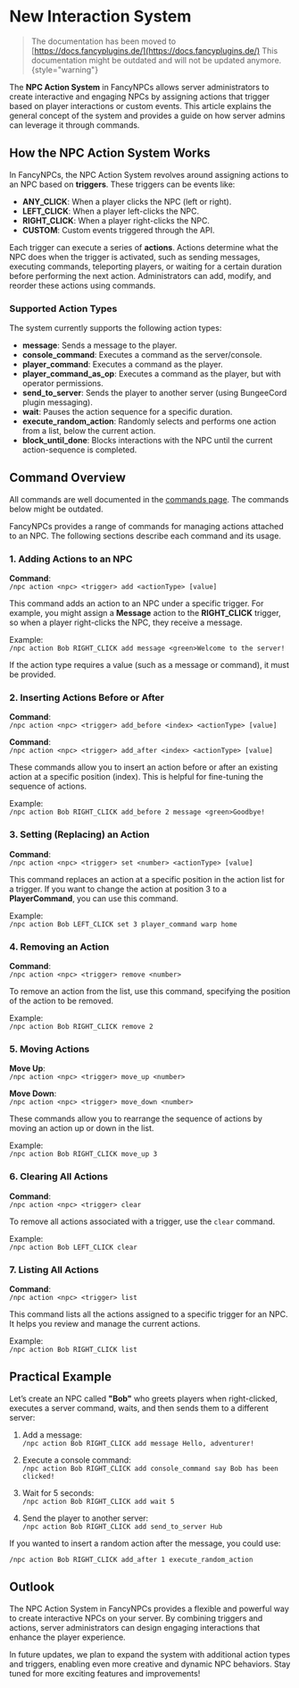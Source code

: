 # New Interaction System

> The documentation has been moved to [https://docs.fancyplugins.de/](https://docs.fancyplugins.de/)
> This documentation might be outdated and will not be updated anymore.
{style="warning"}

The **NPC Action System** in FancyNPCs allows server administrators to create interactive and engaging NPCs by assigning
actions that trigger based on player interactions or custom events. This article explains the general concept of the
system and provides a guide on how server admins can leverage it through commands.

## How the NPC Action System Works

In FancyNPCs, the NPC Action System revolves around assigning actions to an NPC based on **triggers**. These triggers
can be events like:

- **ANY_CLICK**: When a player clicks the NPC (left or right).
- **LEFT_CLICK**: When a player left-clicks the NPC.
- **RIGHT_CLICK**: When a player right-clicks the NPC.
- **CUSTOM**: Custom events triggered through the API.

Each trigger can execute a series of **actions**. Actions determine what the NPC does when the trigger is activated,
such as sending messages, executing commands, teleporting players, or waiting for a certain duration before performing
the next action. Administrators can add, modify, and reorder these actions using commands.

### Supported Action Types

The system currently supports the following action types:

- **message**: Sends a message to the player.
- **console_command**: Executes a command as the server/console.
- **player_command**: Executes a command as the player.
- **player_command_as_op**: Executes a command as the player, but with operator permissions.
- **send_to_server**: Sends the player to another server (using BungeeCord plugin messaging).
- **wait**: Pauses the action sequence for a specific duration.
- **execute_random_action**: Randomly selects and performs one action from a list, below the current action.
- **block_until_done**: Blocks interactions with the NPC until the current action-sequence is completed.

## Command Overview

<tip>All commands are well documented in the <a href="FN-Commands.md">commands page</a>. The commands below might be outdated.</tip>

FancyNPCs provides a range of commands for managing actions attached to an NPC. The following sections describe each
command and its usage.

### 1. Adding Actions to an NPC

**Command**:  
`/npc action <npc> <trigger> add <actionType> [value]`

This command adds an action to an NPC under a specific trigger. For example, you might assign a **Message** action to
the **RIGHT_CLICK** trigger, so when a player right-clicks the NPC, they receive a message.

Example:  
`/npc action Bob RIGHT_CLICK add message <green>Welcome to the server!`

If the action type requires a value (such as a message or command), it must be provided.

### 2. Inserting Actions Before or After

**Command**:  
`/npc action <npc> <trigger> add_before <index> <actionType> [value]`

**Command**:  
`/npc action <npc> <trigger> add_after <index> <actionType> [value]`

These commands allow you to insert an action before or after an existing action at a specific position (index). This is
helpful for fine-tuning the sequence of actions.

Example:  
`/npc action Bob RIGHT_CLICK add_before 2 message <green>Goodbye!`

### 3. Setting (Replacing) an Action

**Command**:  
`/npc action <npc> <trigger> set <number> <actionType> [value]`

This command replaces an action at a specific position in the action list for a trigger. If you want to change the
action at position 3 to a **PlayerCommand**, you can use this command.

Example:  
`/npc action Bob LEFT_CLICK set 3 player_command warp home`

### 4. Removing an Action

**Command**:  
`/npc action <npc> <trigger> remove <number>`

To remove an action from the list, use this command, specifying the position of the action to be removed.

Example:  
`/npc action Bob RIGHT_CLICK remove 2`

### 5. Moving Actions

**Move Up**:  
`/npc action <npc> <trigger> move_up <number>`

**Move Down**:  
`/npc action <npc> <trigger> move_down <number>`

These commands allow you to rearrange the sequence of actions by moving an action up or down in the list.

Example:  
`/npc action Bob RIGHT_CLICK move_up 3`

### 6. Clearing All Actions

**Command**:  
`/npc action <npc> <trigger> clear`

To remove all actions associated with a trigger, use the `clear` command.

Example:  
`/npc action Bob LEFT_CLICK clear`

### 7. Listing All Actions

**Command**:  
`/npc action <npc> <trigger> list`

This command lists all the actions assigned to a specific trigger for an NPC. It helps you review and manage the current
actions.

Example:  
`/npc action Bob RIGHT_CLICK list`

## Practical Example

Let’s create an NPC called **"Bob"** who greets players when right-clicked, executes a server command, waits, and then
sends them to a different server:

1. Add a message:  
   `/npc action Bob RIGHT_CLICK add message Hello, adventurer!`

2. Execute a console command:  
   `/npc action Bob RIGHT_CLICK add console_command say Bob has been clicked!`

3. Wait for 5 seconds:  
   `/npc action Bob RIGHT_CLICK add wait 5`

4. Send the player to another server:  
   `/npc action Bob RIGHT_CLICK add send_to_server Hub`

If you wanted to insert a random action after the message, you could use:

`/npc action Bob RIGHT_CLICK add_after 1 execute_random_action`

## Outlook

The NPC Action System in FancyNPCs provides a flexible and powerful way to create interactive NPCs on your server. By
combining triggers and actions, server administrators can design engaging interactions that enhance the player
experience.

In future updates, we plan to expand the system with additional action types and triggers, enabling even more creative
and dynamic NPC behaviors. Stay tuned for more exciting features and improvements!